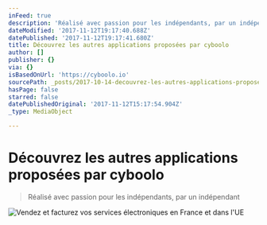 ```yaml
---
inFeed: true
description: 'Réalisé avec passion pour les indépendants, par un indépendant'
dateModified: '2017-11-12T19:17:40.688Z'
datePublished: '2017-11-12T19:17:41.680Z'
title: Découvrez les autres applications proposées par cyboolo
author: []
publisher: {}
via: {}
isBasedOnUrl: 'https://cyboolo.io'
sourcePath: _posts/2017-10-14-decouvrez-les-autres-applications-proposees-par-cyboolo.md
hasPage: false
starred: false
datePublishedOriginal: '2017-11-12T15:17:54.904Z'
_type: MediaObject

---
```

# Découvrez les autres applications proposées par cyboolo

> Réalisé avec passion pour les indépendants, par un indépendant

![Vendez et facturez vos services électroniques en France et dans l'UE](https://the-grid-user-content.s3-us-west-2.amazonaws.com/582b7192-987e-455b-854d-15917f23df46.jpg)